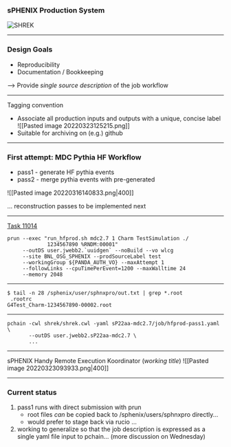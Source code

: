  ### sPHENIX Production System
 
 ![SHREK](https://lh4.googleusercontent.com/G5w4P1uwUYpU-ObA8T3fDdm27jEm66IxTQ-sHTB8_LGZQbZpQK4xGBMeMpDTHxCBIPt9_vnBkuWdjTYcaTGBhjLEMC4giqNX_YLv9d5RR6G4mJgOiw9O9e1q4l-GcA1dZMVp1Nl-) 
 
 ---

### Design Goals
- Reproducibility
- Documentation / Bookkeeping

--> Provide *single source description* of the job workflow
	 
---

Tagging convention
- Associate all production inputs and outputs with a unique, concise label
![[Pasted image 20220323125215.png]]
- Suitable for archiving on (e.g.) github

---

### First attempt: MDC Pythia HF Workflow

- pass1 - generate HF pythia events
- pass2 - merge pythia events with pre-generated 

![[Pasted image 20220316140833.png|400]]

... reconstruction passes to be implemented next

---

[Task 11014](https://panda-doma.cern.ch/task/11014/)

```
prun --exec "run_hfprod.sh mdc2.7 1 Charm TestSimulation ./ 
             1234567890 %RNDM:00001" 
	 --outDS user.jwebb2.`uuidgen` --noBuild --vo wlcg 
	 --site BNL_OSG_SPHENIX --prodSourceLabel test 
	 --workingGroup ${PANDA_AUTH_VO} --maxAttempt 1 
	 --followLinks --cpuTimePerEvent=1200 --maxWalltime 24 
	 --memory 2048
```



---

```
$ tail -n 28 /sphenix/user/sphnxpro/out.txt | grep *.root
 .rootrc
G4Test_Charm-1234567890-00002.root
```

---

```
pchain -cwl shrek/shrek.cwl -yaml sP22aa-mdc2.7/job/hfprod-pass1.yaml \
       --outDS user.jwebb2.sP22aa-mdc2.7 \
	   ...
```

---

sPHENIX Handy Remote Execution Koordinator (*working title*)
![[Pasted image 20220323093933.png|400]]

---

### Current status

1. pass1 runs with direct submission with prun
	- root files *can* be copied back to /sphenix/users/sphnxpro directly...
	- would prefer to stage back via rucio ...
2. working to generalize so that the job description is expressed as a single yaml file input to pchain... (more discussion on Wednesday)




